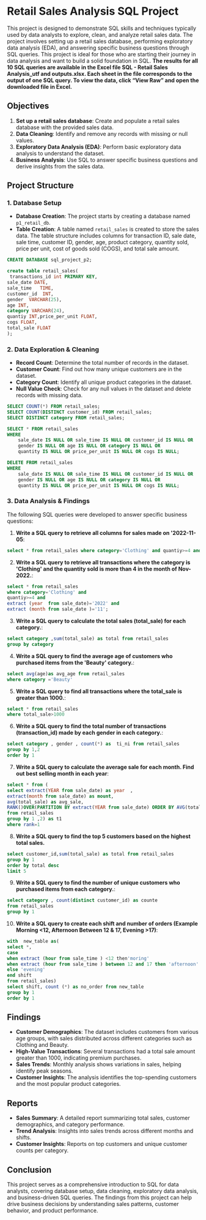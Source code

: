 # Retail Sales Analysis SQL Project



This project is designed to demonstrate SQL skills and techniques typically used by data analysts to explore, clean, and analyze retail sales data. The project involves setting up a retail sales database, performing exploratory data analysis (EDA), and answering specific business questions through SQL queries. This project is ideal for those who are starting their journey in data analysis and want to build a solid foundation in SQL.
**The results for all 10 SQL queries are available in the Excel file SQL - Retail Sales Analysis_utf and outputs.xlsx.
Each sheet in the file corresponds to the output of one SQL query.
To view the data, click “View Raw” and open the downloaded file in Excel.**

## Objectives

1. **Set up a retail sales database**: Create and populate a retail sales database with the provided sales data.
2. **Data Cleaning**: Identify and remove any records with missing or null values.
3. **Exploratory Data Analysis (EDA)**: Perform basic exploratory data analysis to understand the dataset.
4. **Business Analysis**: Use SQL to answer specific business questions and derive insights from the sales data.

## Project Structure

### 1. Database Setup

- **Database Creation**: The project starts by creating a database named `p1_retail_db`.
- **Table Creation**: A table named `retail_sales` is created to store the sales data. The table structure includes columns for transaction ID, sale date, sale time, customer ID, gender, age, product category, quantity sold, price per unit, cost of goods sold (COGS), and total sale amount.

```sql
CREATE DATABASE sql_project_p2;

create table retail_sales(
 transactions_id int PRIMARY KEY,	
sale_date DATE,	
sale_time	TIME,
customer_id  INT,
gender	VARCHAR(25),
age INT,
category VARCHAR(24),	
quantiy	INT,price_per_unit FLOAT,
cogs FLOAT,
total_sale FLOAT
);
```

### 2. Data Exploration & Cleaning

- **Record Count**: Determine the total number of records in the dataset.
- **Customer Count**: Find out how many unique customers are in the dataset.
- **Category Count**: Identify all unique product categories in the dataset.
- **Null Value Check**: Check for any null values in the dataset and delete records with missing data.

```sql
SELECT COUNT(*) FROM retail_sales;
SELECT COUNT(DISTINCT customer_id) FROM retail_sales;
SELECT DISTINCT category FROM retail_sales;

SELECT * FROM retail_sales
WHERE 
    sale_date IS NULL OR sale_time IS NULL OR customer_id IS NULL OR 
    gender IS NULL OR age IS NULL OR category IS NULL OR 
    quantity IS NULL OR price_per_unit IS NULL OR cogs IS NULL;

DELETE FROM retail_sales
WHERE 
    sale_date IS NULL OR sale_time IS NULL OR customer_id IS NULL OR 
    gender IS NULL OR age IS NULL OR category IS NULL OR 
    quantity IS NULL OR price_per_unit IS NULL OR cogs IS NULL;
```

### 3. Data Analysis & Findings

The following SQL queries were developed to answer specific business questions:


1. **Write a SQL query to retrieve all columns for sales made on '2022-11-05**:
```sql
select * from retail_sales where category='Clothing' and quantiy>=4 and to_char(sale_date,'yyyy-mm')='2022-11'
```

2. **Write a SQL query to retrieve all transactions where the category is 'Clothing' and the quantity sold is more than 4 in the month of Nov-2022.**:
```sql
select * from retail_sales 
where category='Clothing' and
quantiy>=4 and 
extract (year  from sale_date)='2022' and 
extract (month from sale_date )='11';
```

3. **Write a SQL query to calculate the total sales (total_sale) for each category.**:
```sql
select category ,sum(total_sale) as total from retail_sales
group by category
```

4. **Write a SQL query to find the average age of customers who purchased items from the 'Beauty' category.**:
```sql
select avg(age)as avg_age from retail_sales
where category ='Beauty'

```

5. **Write a SQL query to find all transactions where the total_sale is greater than 1000.**:
```sql
select * from retail_sales 
where total_sale>1000
```

6. **Write a SQL query to find the total number of transactions (transaction_id) made by each gender in each category.**:
```sql
select category , gender , count(*) as  ti_ni from retail_sales 
group by 1,2 
order by 1
```

7. **Write a SQL query to calculate the average sale for each month. Find out best selling month in each year**:
```sql
select * from (
select extract(YEAR from sale_date) as year  ,
extract(month from sale_date) as mount,
avg(total_sale) as avg_sale,
RANK()OVER(PARTITION BY extract(YEAR from sale_date) ORDER BY AVG(total_sale) desc) as rank
from retail_sales
group by 1 ,2) as t1 
where rank=1
```

8. **Write a SQL query to find the top 5 customers based on the highest total sales.**
```sql
select customer_id,sum(total_sale) as total from retail_sales 
group by 1
order by total desc
limit 5

```

9. **Write a SQL query to find the number of unique customers who purchased items from each category.**:
```sql
select category , count(distinct customer_id) as counte 
from retail_sales 
group by 1

```

10. **Write a SQL query to create each shift and number of orders (Example Morning <12, Afternoon Between 12 & 17, Evening >17)**:
```sql
with  new_table as(
select *, 
case 
when extract (hour from sale_time ) <12 then'moring' 
when extract (hour from sale_time ) between 12 and 17 then 'afternoon' 
else 'evening'
end shift
from retail_sales)
select shift, count (*) as no_order from new_table 
group by 1 
order by 1
```

## Findings

- **Customer Demographics**: The dataset includes customers from various age groups, with sales distributed across different categories such as Clothing and Beauty.
- **High-Value Transactions**: Several transactions had a total sale amount greater than 1000, indicating premium purchases.
- **Sales Trends**: Monthly analysis shows variations in sales, helping identify peak seasons.
- **Customer Insights**: The analysis identifies the top-spending customers and the most popular product categories.

## Reports

- **Sales Summary**: A detailed report summarizing total sales, customer demographics, and category performance.
- **Trend Analysis**: Insights into sales trends across different months and shifts.
- **Customer Insights**: Reports on top customers and unique customer counts per category.

## Conclusion

This project serves as a comprehensive introduction to SQL for data analysts, covering database setup, data cleaning, exploratory data analysis, and business-driven SQL queries. The findings from this project can help drive business decisions by understanding sales patterns, customer behavior, and product performance.










